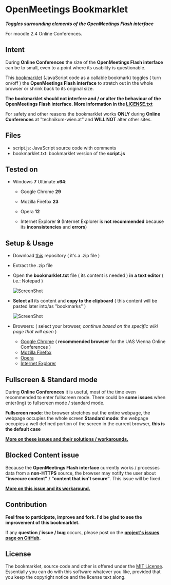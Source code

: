 OpenMeetings Bookmarklet
========================

***Toggles surrounding elements of the OpenMeetings Flash interface***

For moodle 2.4 Online Conferences.

Intent
------

During **Online Conferences** the size of the **OpenMeetings Flash interface** can be to small, even to a point where its usability is questionable.

This [bookmarklet](http://en.wikipedia.org/wiki/Bookmarklet) (JavaScript code as a callable bookmark) toggles ( turn on/off ) the **OpenMeetings Flash interface** to stretch out in the whole browser or shrink back to its original size.

**The bookmarklet should not interfere and / or alter the behaviour of the OpenMeetings Flash interface. More information in the [LICENSE.txt](https://github.com/KingForge/OpenMeetings-Bookmarklet/blob/master/LICENSE.txt)**

For safety and other reasons the bookmarklet works **ONLY** during **Online Conferences** at "technikum-wien.at" and **WILL NOT** alter other sites.

Files
-----

* script.js:   JavaScript source code with comments
* bookmarklet.txt:   bookmarklet version of the **script.js**

Tested on
---------

* Windows **7** Ultimate **x64**:
  * Google Chrome **29**
  * Mozilla Firefox **23**
  * Opera **12**

  * Internet Explorer **9** (Internet Explorer is **not recommended** because its **inconsistencies** and **errors**)

Setup & Usage
-------------

* Download [this](https://github.com/KingForge/OpenMeetings-Bookmarklet/archive/master.zip) repository ( it's a .zip file )
* Extract the .zip file
* Open the **bookmarklet.txt** file ( its content is needed ) **in a text editor** ( i.e.: Notepad )
  
  ![ScreenShot](https://raw.github.com/KingForge/OpenMeetings-Bookmarklet/master/readme-images/01_open_bookmarklet.gif)

* **Select all** its content and **copy to the clipboard** ( this content will be pasted later into/as "bookmarks" )
  
  ![ScreenShot](https://raw.github.com/KingForge/OpenMeetings-Bookmarklet/master/readme-images/02_select_all_and_copy.gif)

* Browsers: ( select your browser, _continue based on the specific wiki page that will open_ )
  * [Google Chrome](https://github.com/KingForge/OpenMeetings-Bookmarklet/wiki/Setup-Google-Chrome)  ( **recommended browser** for the UAS Vienna Online Conferences )
  * [Mozilla Firefox](https://github.com/KingForge/OpenMeetings-Bookmarklet/wiki/Setup-Mozilla-Firefox)
  * [Opera](https://github.com/KingForge/OpenMeetings-Bookmarklet/wiki/Setup-Opera)
  * [Internet Explorer](https://github.com/KingForge/OpenMeetings-Bookmarklet/wiki/Setup-Internet-Explorer)

Fullscreen & Standard mode
--------------------------

During **Online Conferences** it is useful, most of the time even recommended to enter fullscreen mode.
There could be **some issues** when enter(ing) to fullscreen mode / standard mode.

**Fullscreen mode**: the browser stretches out the entire webpage, the webpage occupies the whole screen
**Standard mode**: the webpage occupies a well defined portion of the screen in the current browser, **this is the default case**

[**More on these issues and their solutions / workarounds.**](https://github.com/KingForge/OpenMeetings-Bookmarklet/wiki/Fullscreen-&-Standard-mode)

Blocked Content issue
---------------------

Because the **OpenMeetings Flash interface** currently works / processes data from a **non-HTTPS** source, the browser may notify the user about **"insecure content"** / **"content that isn't secure"**. This issue will be fixed.

[**More on this issue and its workaround.**](https://github.com/KingForge/OpenMeetings-Bookmarklet/wiki/Blocked-Content-issue)

Contribution
------------

**Feel free to participate, improve and fork. I'd be glad to see the improvement of this bookmarklet.**

If any **question / issue / bug** occurs, please post on the [**project's issues page on GitHub**](https://github.com/KingForge/OpenMeetings-Bookmarklet/issues).

License
-------

The bookmarklet, source code and other is offered under the [MIT License](https://github.com/KingForge/OpenMeetings-Bookmarklet/blob/master/LICENSE.txt). Essentially you can do with this software whatever you like, provided that you keep the copyright notice and the license text along.